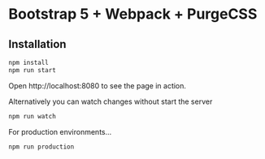 # Bootstrap 5 + Webpack + PurgeCSS

## Installation

```sh
npm install
npm run start
```
Open http://localhost:8080 to see the page in action.

Alternatively you can watch changes without start the server

```sh
npm run watch
```


For production environments...

```sh
npm run production
```


